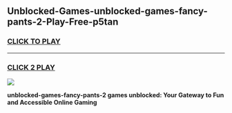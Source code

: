 
## Unblocked-Games-unblocked-games-fancy-pants-2-Play-Free-p5tan
<h3>
<a href="https://premium76.site?title=unblocked-games-fancy-pants-2&ref=09A">CLICK TO PLAY</a></h3>
<hr>

<h3>
<a href="https://premium76.site?title=unblocked-games-fancy-pants-2&ref=09A">CLICK 2 PLAY</a>
  
</h3>

<a href="https://premium76.site?title=unblocked-games-fancy-pants-2&ref=09A"><img src="https://clearcache.store/games.png"></a>


**unblocked-games-fancy-pants-2 games unblocked: Your Gateway to Fun and Accessible Online Gaming**
